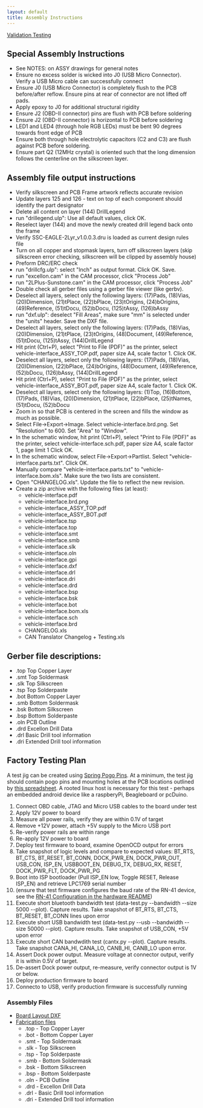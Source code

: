 ```yaml
---
layout: default
title: Assembly Instructions
---
```


[Validation Testing](/assembly/testing.html)

Special Assembly Instructions
-----------------------------

*	See NOTES: on ASSY drawings for general notes
*	Ensure no excess solder is wicked into J0 (USB Micro Connector).  Verify a
	USB Micro cable can successfully connect
*	Ensure J0 (USB Micro Connector) is completely flush to the PCB before/after
	reflow.  Ensure pins at rear of connector are not lifted off pads.
*	Apply epoxy to J0 for additional structural rigidity
*	Ensure J2 (OBD-II connector) pins are flush with PCB before soldering
*	Ensure J2 (OBD-II connector) is horizontal to PCB before soldering
*	LED1 and LED4 (through hole RGB LEDs) must be bent 90 degrees towards front
	edge of PCB
*	Ensure both through hole electrolytic capacitors (C2 and C3) are flush
	against PCB before soldering.
*	Ensure part Q2 (12MHz crystal) is oriented such that the long dimension
	follows the centerline on the silkscreen layer.

Assembly file output instructions
---------------------------------

*	Verify silkscreen and PCB Frame artwork reflects accurate revision
*	Update layers 125 and 126 - text on top of each component should identify
	the part designator
*	Delete all content on layer (144) DrillLegend
*	run "drillegend.ulp": Use all default values, click OK.
*	Reselect layer (144) and move the newly created drill legend back onto the
	frame
*	Verify SSC-EAGLE-2Lyr_v1.0.0.3.dru is loaded as current design rules file
*	Turn on all copper and stopmask layers, turn off silkscreen layers (skip
	silkscreen error checking, silkscreen will be clipped by assembly house)
*	Preform DRC/ERC check
*	run "drillcfg.ulp": select "Inch" as output format.  Click OK.  Save.
*	run "excellon.cam" in the CAM processor, click "Process Job"
*	run "2LPlus-Sunstone.cam" in the CAM processor, click "Process Job"
*	Double check all gerber files using a gerber file viewer (like gerbv).
*	Deselect all layers, select only the following layers:
	(17)Pads, (18)Vias, (20)Dimension, (21)tPlace, (22)bPlace, (23)tOrigins,
	(24)bOrigins, (49)Reference, (51)tDocu, (52)bDocu, (125)tAssy, (126)bAssy
*	run "dxf.ulp": deselect "Fill Areas", make sure "mm" is selected under the
	"units" header.  Save the DXF file.
*	Deselect all layers, select only the following layers:
	(17)Pads, (18)Vias, (20)Dimension, (21)tPlace, (23)tOrigins, (48)Document,
	(49)Reference, (51)tDocu, (125)tAssy, (144)DrillLegend
*	Hit print (Ctrl+P), select "Print to File (PDF)" as the printer, select
	vehicle-interface_ASSY_TOP.pdf, paper size A4, scale factor 1.  Click OK.
*	Deselect all layers, select only the following layers:
	(17)Pads, (18)Vias, (20)Dimension, (22)bPlace, (24)bOrigins, (48)Document,
	(49)Reference, (52)bDocu, (126)bAssy, (144)DrillLegend
*	Hit print (Ctrl+P), select "Print to File (PDF)" as the printer, select
	vehicle-interface_ASSY_BOT.pdf, paper size A4, scale factor 1.  Click OK.
*	Deselect all layers, select only the following layers:
	(1)Top, (16)Bottom, (17)Pads, (18)Vias, (20)Dimension, (21)tPlace,
	(22)bPlace, (25)tNames, (51)tDocu, (52)bDocu
*	Zoom in so that PCB is centered in the screen and fills the window as much
	as possible.
*	Select File->Export->Image.  Select vehicle-interface.brd.png.  Set "Resolution"
	to 600.  Set "Area" to "Window".
*	In the schematic window, hit print (Ctrl+P), select "Print to File (PDF)" as
	the printer, select vehicle-interface.sch.pdf, paper size A4, scale factor 1,
	page limit 1  Click OK.
*	In the schematic window, select File->Export->Partlist.  Select
	"vehicle-interface.parts.txt".  Click OK.
*	Manually compare "vehicle-interface.parts.txt" to "vehicle-interface.bom.xls".  Make
	sure the two lists are consistent.
*	Open "CHANGELOG.xls".  Update the file to reflect
	the new revision.
*	Create a zip archive with the following files (at least):
	*	vehicle-interface.pdf
	*	vehicle-interface.brd.png
	*	vehicle-interface_ASSY_TOP.pdf
	*	vehicle-interface_ASSY_BOT.pdf
	*	vehicle-interface.tsp
	*	vehicle-interface.top
	*	vehicle-interface.smt
	*	vehicle-interface.smb
	*	vehicle-interface.slk
	*	vehicle-interface.oln
	*	vehicle-interface.gpi
	*	vehicle-interface.dxf
	*	vehicle-interface.drl
	*	vehicle-interface.dri
	*	vehicle-interface.drd
	*	vehicle-interface.bsp
	*	vehicle-interface.bsk
	*	vehicle-interface.bot
	*	vehicle-interface.bom.xls
	*	vehicle-interface.sch
	*	vehicle-interface.brd
	*	CHANGELOG.xls
	*	CAN Translator Changelog + Testing.xls

Gerber file descriptions:
-------------------------

*	.top 	Top Copper Layer
*	.smt 	Top Soldermask
*	.slk 	Top Silkscreen
*	.tsp 	Top Solderpaste
*	.bot 	Bottom Copper Layer
*	.smb 	Bottom Soldermask
*	.bsk 	Bottom Silkscreen
*	.bsp 	Bottom Solderpaste
*	.oln	PCB Outline
*	.drd 	Excellon Drill Data
*	.drl 	Basic Drill tool information
*	.dri 	Extended Drill tool information

Factory Testing Plan
--------------------

A test jig can be created using [Spring Pogo
Pins](https://www.adafruit.com/products/394).  At a minimum, the test jig should
contain pogo pins and mounting holes at the PCB locations outlined by [this
spreadsheet](./pogo_locations.xls).  A rooted linux host is
necessary for this test - perhaps an embedded android device like a raspberyPi,
Beagleboard or pcDuino.

1.	Connect OBD cable, JTAG and Micro USB cables to the board under test
1.	Apply 12V power to board
1.	Measure all power rails, verify they are within 0.1V of target
1.	Remove +12V power, attach +5V supply to the Micro USB port
1.	Re-verify power rails are within range
1.	Re-apply 12V power to board
1.	Deploy test firmware to board, examine OpenOCD output for errors
1.	Take snapshot of logic levels and compare to expected values: BT_RTS,
	BT_CTS, BT_RESET, BT_CONN, DOCK_PWR_EN, DOCK_PWR_OUT, USB_CON, ISP_EN,
	USBBOOT_EN, DEBUG_TX, DEBUG_RX, RESET, DOCK_PWR_FLT, DOCK_PWR_PG
1.	Boot into ISP bootloader (Pull ISP_EN low, Toggle RESET, Release ISP_EN) and
	retrieve LPC1769 serial number
1.	(ensure that test firmware configures the baud rate of the RN-41 device, see
	the [RN-41 Configuration in the hardware
	README](./README.html#rn-41-configuration))
1.	Execute short bluetooth bandwidth test (data-test.py --bandwidth --size 5000
	--plot).  Capture results.  Take snapshot of BT_RTS, BT_CTS, BT_RESET,
	BT_CONN lines upon error
1.	Execute short USB bandwidth test (data-test.py --usb --bandwidth --size
	50000 --plot).  Capture results.  Take snapshot of USB_CON, +5V upon error
1.  Execute short CAN bandwdith test (cantx.py --plot).  Capture results.  Take
	snapshot CANA_HI, CANA_LO, CANB_HI, CANB_LO upon error.
1.	Assert Dock power output.  Measure voltage at connector output, verify it is
	within 0.5V of target.
1.	De-assert Dock power output, re-measure, verify connector output is 1V or
	below.
1.	Deploy production firmware to board
1.	Connecto to USB, verify production firmware is successfully running

### Assembly Files

* [Board Layout DXF](./Fabrication/vehicle-interface.dxf)
* [Fabrication files](./schematics/fabrication)
    * .top  - Top Copper Layer
    * .bot  - Bottom Copper Layer
    * .smt - Top Soldermask
    * .slk - Top Silkscreen
    * .tsp - Top Solderpaste
    * .smb - Bottom Soldermask
    * .bsk - Bottom Silkscreen
    * .bsp - Bottom Solderpaste
    * .oln - PCB Outline
    * .drd - Excellon Drill Data
    * .drl - Basic Drill tool information
    * .dri - Extended Drill tool information
